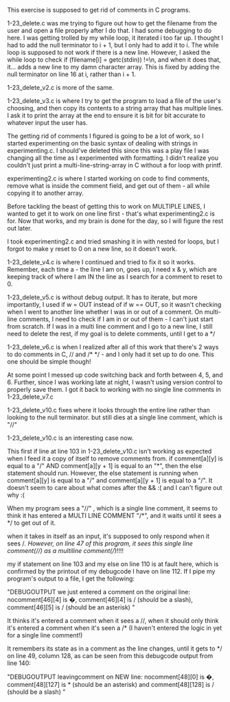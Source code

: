 This exercise is supposed to get rid of comments in C programs.

1-23_delete.c was me trying to figure out how to get the filename from the user and open a file properly after I do that. I had some debugging to do here. I was getting trolled by my while loop, it iterated i too far up. I thought I had to add the null terminator to i + 1, but I only had to add it to i. The while loop is supposed to not work if there is a new line. However, I asked the while loop to check if (filename[i] = getc(stdin)) !=\n, and when it does that, it... adds a new line to my damn character array. This is fixed by adding the null terminator on line 16 at i, rather than i + 1.

1-23_delete_v2.c is more of the same. 

1-23_delete_v3.c is where I try to get the program to load a file of the user's choosing, and then copy its contents to a string array that has multiple lines. I ask it to print the array at the end to ensure it is bit for bit accurate to whatever input the user has. 

The getting rid of comments I figured is going to be a lot of work, so I started experimenting on the basic syntax of dealing with strings in experimenting.c. I should've deleted this since this was a play file I was changing all the time as I experimented with formatting. I didn't realize you couldn't just print a multi-line-string-array in C without a for loop with printf. 

experimenting2.c is where I started working on code to find comments, remove what is inside the comment field, and get out of them - all while copying it to another array. 

Before tackling the beast of getting this to work on MULTIPLE LINES, I wanted to get it to work on one line first - that's what experimenting2.c is for. Now that works, and my brain is done for the day, so I will figure the rest out later. 

I took experimenting2.c and tried smashing it in with nested for loops, but I forgot to make y reset to 0 on a new line, so it doesn't work. 

1-23_delete_v4.c is where I continued and tried to fix it so it works. Remember, each time a - the line I am on, goes up, I need x & y, which are keeping track of where I am IN the line as I search for a comment to reset to 0. 

1-23_delete_v5.c is without debug output. It has to iterate, but more importantly, I used if w = OUT instead of if w == OUT, so it wasn't checking when I went to another line whether I was in or out of a comment. On multi-line comments, I need to check if I am in or out of them - I can't just start from scratch. If I was in a multi line comment and I go to a new line, I still need to delete the rest, if my goal is to delete comments, until I get to a */

1-23_delete_v6.c is when I realized after all of this work that there's 2 ways to do comments in C, // and /* */ - and I only had it set up to do one. This one should be simple though!

At some point I messed up code switching back and forth between 4, 5, and 6. Further, since I was working late at night, I wasn't using version control to properly save them. I got it back to working with no single line comments in 1-23_delete_v7.c

1-23_delete_v10.c fixes where it looks through the entire line rather than looking to the null terminator. but still dies at a single line comment, which is "//"

1-23_delete_v10.c is an interesting case now. 

This first if line at line 103 in 1-23_delete_v10.c isn't working as expected when I feed it a copy of itself to remove comments from. if comment[a][y] is equal to a "/" AND comment[a][y + 1] is equal to an "*", then the else statement should run. However, the else statement is running when comment[a][y] is equal to a "/" and comment[a][y + 1] is equal to a "/". It doesn't seem to care about what comes after the && :( and I can't figure out why :( 

When my program sees a "//" , which is a single line comment, it seems to think it has entered a MULTI LINE COMMENT "/*", and it waits until it sees a */ to get out of it. 

when it takes in itself as an input, it's supposed to only respond when it sees /*. However, on line 47 of this program, it sees this single line comment(//) as a multiline comment(/*)!!!! 

my if statement on line 103 and my else on line 110 is at fault here, which is confirmed by the printout of my debugcode I have on line 112. If I pipe my program's output to a file, I get the following:

"DEBUGOUTPUT we just entered a comment on the original line: nocomment[46][4] is �, comment[46][4] is / (should be a slash), comment[46][5] is / (should be an asterisk) "

It thinks it's entered a comment when it sees a //, when it should only think it's entered a comment when it's seen a /* (I haven't entered the logic in yet for a single line comment!)

It remembers its state as in a comment as the line changes, until it gets to */ on line 49, column 128, as can be seen from this debugcode output from line 140:

"DEBUGOUTPUT leavingcomment on NEW line: nocomment[48][0] is �, comment[48][127] is * (should be an asterisk) and comment[48][128] is / (should be a slash) "




